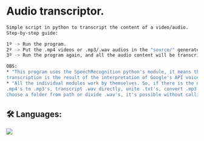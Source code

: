 # Audio transcriptor.

```bash
Simple script in python to transcript the content of a video/audio.
Step-by-step guide:

1º -> Run the program.
2º -> Put the .mp4 videos or .mp3/.wav audios in the "source/" generated folder.
3º -> Run the program again, and all the audio content will be transcripted.

OBS: 
* "This program uses the SpeechRecognition python's module, it means that the
transcription is the result of the interpretation of Google's API voice recognition."
* "All the individual modules work by themselves. So, if there is the need to convert
.mp4's to .mp3's, transcript .wav directly, unite .txt's, convert .mp3's to .wav's, 
choose a folder from path or divide .wav's, it's possible without calling .main.py."
```


## 🛠 Languages:
![](https://img.shields.io/badge/-python-white?logo=python&logoColor=blue&style=flat)